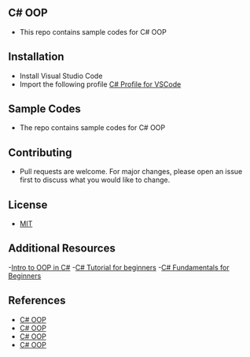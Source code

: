 ## C# OOP
- This repo contains sample codes for C# OOP

## Installation
- Install Visual Studio Code
- Import the following profile [C# Profile for VSCode](https://vscode.dev/profile/github/cf5bbc599ffad8e574ae3b5408d3a8b4)

## Sample Codes
- The repo contains sample codes for C# OOP

## Contributing
- Pull requests are welcome. For major changes, please open an issue first to discuss what you would like to change.

## License

- [MIT](https://choosealicense.com/licenses/mit/)


## Additional Resources

-[Intro to OOP in C#](https://www.youtube.com/watch?v=iA0XZwFqqKI)
-[C# Tutorial for beginners](https://www.youtube.com/watch?v=GhQdlIFylQ8)
-[C# Fundamentals for Beginners](https://www.youtube.com/watch?v=0QUgvfuKvWU)

## References
- [C# OOP](https://www.tutorialspoint.com/csharp/csharp_object_oriented.htm)
- [C# OOP](https://www.w3schools.com/cs/cs_oop.php)
- [C# OOP](https://www.geeksforgeeks.org/c-sharp-object-oriented-programming/)
- [C# OOP](https://www.c-sharpcorner.com/UploadFile/219d4d/introduction-to-object-oriented-programming-concepts-in-C-Sharp/)